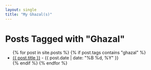 ```yaml
---
layout: single
title: "My Ghazal(s)"
---
```

<h1>Posts Tagged with "Ghazal"</h1>

<ul>
  {% for post in site.posts %}
    {% if post.tags contains "ghazal" %}
      <li>
        <a href="{{ post.url | relative_url }}">{{ post.title }}</a>
        <span> - {{ post.date | date: "%B %d, %Y" }}</span>
      </li>
    {% endif %}
  {% endfor %}
</ul>







